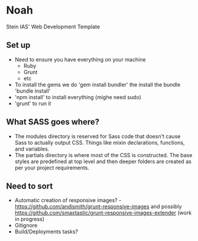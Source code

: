 Noah
====

Stein IAS' Web Development Template

## Set up
- Need to ensure you have everything on your machine
	- Ruby 
	- Grunt
	- etc
- To install the gems we do 'gem install bundler' the install the bundle 'bundle install'
- 'npm install' to install everything (mighe need sudo)
- 'grunt' to run it


## What SASS goes where?
- The modules directory is reserved for Sass code that doesn't cause Sass to actually output CSS. Things like mixin declarations, functions, and variables.
- The partials directory is where most of the CSS is constructed. The base styles are predefined at top level and then deeper folders are created as per your project requirements.

 
## Need to sort
- Automatic creation of responsive images? - https://github.com/andismith/grunt-responsive-images and possibly https://github.com/smaxtastic/grunt-responsive-images-extender (work in progress)
- Gitignore
- Build/Deployments tasks?


